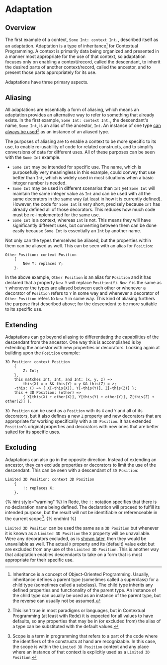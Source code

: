 # Adaptation

## Overview

The first example of a context, `Some Int: context Int.`, described itself as an adaptation. Adaptation is a type of inheritance[^1] for Contextual Programming. A context is primarily data being organized and presented in a manner most appropriate for the use of that context, so adaptation focuses only on enabling a context/record, called the descendant, to inherit the desired parts of another context/record, called the ancestor, and to present those parts appropriately for its use.

Adaptations have three primary aspects.



## Aliasing

All adaptations are essentially a form of aliasing, which means an adaptation provides an alternative way to refer to something that already exists. In the first example, `Some Int: context Int.`, the descendant's name, `Some Int`, is an alias of the ancestor, `Int`. An instance of one type [can always be used](#user-content-fn-2)[^2] as an instance of an aliased type.

The purposes of aliasing are to enable a context to be more specific to its use, to enable re-usability of code for related constructs, and to simplify conversions of data for different uses. All of these purposes can be seen with the `Some Int` example.

* `Some Int` may be intended for specific use. The name, which is purposefully very meaningless in this example, could convey that use better than `Int`, which is widely used in most situations when a basic integer number is needed.
* `Some Int` may be used in different scenarios than `Int` yet `Some Int` will maintain the same integer value as `Int` and can be used with all the same decorators in the same way (at least in how it is currently defined). However, the code for `Some Int` is very short, precisely because `Int` has already defined all of those decorators. This reduces how much code must be re-implemented for the same use.
* `Some Int` is a context, whereas `Int` is not. This means they will have significantly different uses, but converting between them can be done easily because `Some Int` is essentially an `Int` by another name.

Not only can the types themselves be aliased, but the properties within them can be aliased as well. This can be seen with an alias for `Position`:

```
Other Position: context Position
    {
        New Y: replaces Y;
    }.
```

In the above example, `Other Position` is an alias for `Position` and it has declared that a property `New Y` will replace `Position(Y)`. `New Y` is the same as `Y` whenever the types are aliased between each other or whenever a decorator of `Position` refers to `Y` in some way and whenever a decorator of `Other Position` refers to `New Y` in some way. This kind of aliasing furthers the purpose first described above; for the descendent to be more suitable to its specific use.



## Extending

Adaptations can go beyond aliasing to differentiating the capabilities of the descendant from the ancestor. One way this is accomplished is by extending the ancestor with new properties or decorators. Looking again at building upon the `Position` example:

```
3D Position: context Position
    {
        Z: Int;
    },
    this matches Int, Int, and Int: (x, y, z) => 
        this(X) = x && this(Y) = y && this(Z) = z;
    -this: () => { X[-this(X)], Y[-this(Y)], Z[-this(Z)] };
    this + 3D Position: (other) => 
        { X[this(X) + other(X)], Y[this(Y) + other(Y)], Z[this(Z) + other(Z)] }.
```

`3D Position` can be used as a `Position` with its `X` and `Y` and all of its decorators, but it also defines a new `Z` property and new decorators that are appropriate for working specifically with a `3D Position`. It has extended `Position`'s original properties and decorators with new ones that are better suited for its specific uses.



## Excluding

Adaptations can also go in the opposite direction. Instead of extending an ancestor, they can exclude properties or decorators to limit the use of the descendant. This can be seen with a descendant of `3D Position`:

```
Limited 3D Position: context 3D Position
    {
        !: replaces X;
    }.
```

{% hint style="warning" %}
In Rede, the `!:` notation specifies that there is no declaration name being defined. The declaration will proceed to fulfill its intended purpose, but the result will not be identifiable or referenceable in the current scope[^3].
{% endhint %}

`Limited 3D Position` can be used the same as a `3D Position` but whenever it is known as a `Limited 3D Position` the `X` property will be unavailable. Were any decorators excluded, as is [shown later](../chapter-7-abstracting-contexts-and-changes/context-identifiers.md), then they would be unavailable as well. The actual `X` property and its (default) value exist but are excluded from any use of the `Limited 3D Position`. This is another way that adaptation enables descendants to take on a form that is most appropriate for their specific use.

[^1]: Inheritance is a concept of Object-Oriented Programming. Usually, inheritance defines a parent type (sometimes called a superclass) for a child type (sometimes called a subclass). The child type inherits any defined properties and functionality of the parent type. An instance of the child type can usually be used as an instance of the parent type, but the reverse can usually not be assumed.

[^2]: This isn't true in most paradigms or languages, but in Contextual Programming (at least with Rede) it is expected for all values to have defaults, so any properties that may be in (or excluded from) the alias of a type can be substituted with the default values.

[^3]: Scope is a term in programming that refers to a part of the code where the identifiers of the constructs at hand are recognizable. In this case, the scope is within the `Limited 3D Position` context and any place where an instance of that context is explicitly used as a `Limited 3D Position`.
